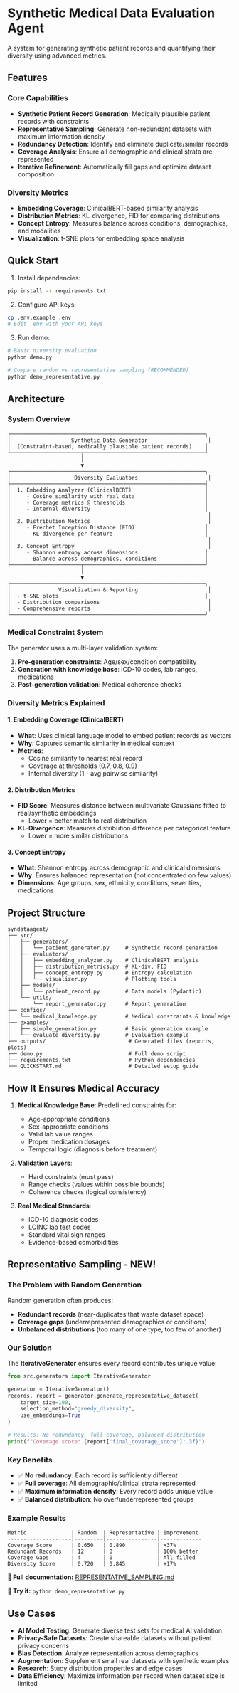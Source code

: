 # Synthetic Medical Data Evaluation Agent

A system for generating synthetic patient records and quantifying their diversity using advanced metrics.

## Features

### Core Capabilities
- **Synthetic Patient Record Generation**: Medically plausible patient records with constraints
- **Representative Sampling**: Generate non-redundant datasets with maximum information density
- **Redundancy Detection**: Identify and eliminate duplicate/similar records
- **Coverage Analysis**: Ensure all demographic and clinical strata are represented
- **Iterative Refinement**: Automatically fill gaps and optimize dataset composition

### Diversity Metrics
- **Embedding Coverage**: ClinicalBERT-based similarity analysis
- **Distribution Metrics**: KL-divergence, FID for comparing distributions
- **Concept Entropy**: Measures balance across conditions, demographics, and modalities
- **Visualization**: t-SNE plots for embedding space analysis

## Quick Start

1. Install dependencies:
```bash
pip install -r requirements.txt
```

2. Configure API keys:
```bash
cp .env.example .env
# Edit .env with your API keys
```

3. Run demo:
```bash
# Basic diversity evaluation
python demo.py

# Compare random vs representative sampling (RECOMMENDED)
python demo_representative.py
```

## Architecture

### System Overview

```
┌─────────────────────────────────────────────────────────────┐
│                   Synthetic Data Generator                   │
│  (Constraint-based, medically plausible patient records)    │
└──────────────────────┬──────────────────────────────────────┘
                       │
                       ▼
┌─────────────────────────────────────────────────────────────┐
│                    Diversity Evaluators                      │
├─────────────────────────────────────────────────────────────┤
│  1. Embedding Analyzer (ClinicalBERT)                       │
│     - Cosine similarity with real data                      │
│     - Coverage metrics @ thresholds                         │
│     - Internal diversity                                    │
│                                                              │
│  2. Distribution Metrics                                     │
│     - Fréchet Inception Distance (FID)                      │
│     - KL-divergence per feature                             │
│                                                              │
│  3. Concept Entropy                                          │
│     - Shannon entropy across dimensions                     │
│     - Balance across demographics, conditions               │
└──────────────────────┬──────────────────────────────────────┘
                       │
                       ▼
┌─────────────────────────────────────────────────────────────┐
│               Visualization & Reporting                      │
│  - t-SNE plots                                              │
│  - Distribution comparisons                                  │
│  - Comprehensive reports                                     │
└─────────────────────────────────────────────────────────────┘
```

### Medical Constraint System

The generator uses a multi-layer validation system:

1. **Pre-generation constraints**: Age/sex/condition compatibility
2. **Generation with knowledge base**: ICD-10 codes, lab ranges, medications
3. **Post-generation validation**: Medical coherence checks

### Diversity Metrics Explained

#### 1. Embedding Coverage (ClinicalBERT)
- **What**: Uses clinical language model to embed patient records as vectors
- **Why**: Captures semantic similarity in medical context
- **Metrics**:
  - Cosine similarity to nearest real record
  - Coverage at thresholds (0.7, 0.8, 0.9)
  - Internal diversity (1 - avg pairwise similarity)

#### 2. Distribution Metrics
- **FID Score**: Measures distance between multivariate Gaussians fitted to real/synthetic embeddings
  - Lower = better match to real distribution
- **KL-Divergence**: Measures distribution difference per categorical feature
  - Lower = more similar distributions

#### 3. Concept Entropy
- **What**: Shannon entropy across demographic and clinical dimensions
- **Why**: Ensures balanced representation (not concentrated on few values)
- **Dimensions**: Age groups, sex, ethnicity, conditions, severities, medications

## Project Structure

```
syndataagent/
├── src/
│   ├── generators/
│   │   └── patient_generator.py     # Synthetic record generation
│   ├── evaluators/
│   │   ├── embedding_analyzer.py    # ClinicalBERT analysis
│   │   ├── distribution_metrics.py  # KL-div, FID
│   │   ├── concept_entropy.py       # Entropy calculation
│   │   └── visualizer.py            # Plotting tools
│   ├── models/
│   │   └── patient_record.py        # Data models (Pydantic)
│   └── utils/
│       └── report_generator.py      # Report generation
├── configs/
│   └── medical_knowledge.py         # Medical constraints & knowledge
├── examples/
│   ├── simple_generation.py         # Basic generation example
│   └── evaluate_diversity.py        # Evaluation example
├── outputs/                          # Generated files (reports, plots)
├── demo.py                           # Full demo script
├── requirements.txt                  # Python dependencies
└── QUICKSTART.md                     # Detailed setup guide
```

## How It Ensures Medical Accuracy

1. **Medical Knowledge Base**: Predefined constraints for:
   - Age-appropriate conditions
   - Sex-appropriate conditions
   - Valid lab value ranges
   - Proper medication dosages
   - Temporal logic (diagnosis before treatment)

2. **Validation Layers**:
   - Hard constraints (must pass)
   - Range checks (values within possible bounds)
   - Coherence checks (logical consistency)

3. **Real Medical Standards**:
   - ICD-10 diagnosis codes
   - LOINC lab test codes
   - Standard vital sign ranges
   - Evidence-based comorbidities

## Representative Sampling - NEW!

### The Problem with Random Generation
Random generation often produces:
- **Redundant records** (near-duplicates that waste dataset space)
- **Coverage gaps** (underrepresented demographics or conditions)
- **Unbalanced distributions** (too many of one type, too few of another)

### Our Solution
The **IterativeGenerator** ensures every record contributes unique value:

```python
from src.generators import IterativeGenerator

generator = IterativeGenerator()
records, report = generator.generate_representative_dataset(
    target_size=100,
    selection_method="greedy_diversity",
    use_embeddings=True
)

# Results: No redundancy, full coverage, balanced distribution
print(f"Coverage score: {report['final_coverage_score']:.3f}")
```

### Key Benefits
- ✅ **No redundancy**: Each record is sufficiently different
- ✅ **Full coverage**: All demographic/clinical strata represented
- ✅ **Maximum information density**: Every record adds unique value
- ✅ **Balanced distribution**: No over/underrepresented groups

### Example Results
```
Metric              | Random  | Representative | Improvement
--------------------|---------|----------------|-------------
Coverage Score      | 0.650   | 0.890          | +37%
Redundant Records   | 12      | 0              | 100% better
Coverage Gaps       | 4       | 0              | All filled
Diversity Score     | 0.720   | 0.845          | +17%
```

**📖 Full documentation:** [REPRESENTATIVE_SAMPLING.md](REPRESENTATIVE_SAMPLING.md)

**🚀 Try it:** `python demo_representative.py`

## Use Cases

- **AI Model Testing**: Generate diverse test sets for medical AI validation
- **Privacy-Safe Datasets**: Create shareable datasets without patient privacy concerns
- **Bias Detection**: Analyze representation across demographics
- **Augmentation**: Supplement small real datasets with synthetic examples
- **Research**: Study distribution properties and edge cases
- **Data Efficiency**: Maximize information per record when dataset size is limited

